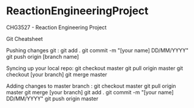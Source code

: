 # ReactionEngineeringProject
CHG3527 - Reaction Engineering Project

Git Cheatsheet

Pushing changes git : 
git add .
git commit -m "[your name] DD/MM/YYYY"
git push origin [branch name]

Syncing up your local repo:
git checkout master
git pull origin master
git checkout [your branch]
git merge master

Adding changes to master branch :
git checkout master
git pull origin master
git merge [your branch]
git add .
git commit -m "[your name] DD/MM/YYYY"
git push origin master
